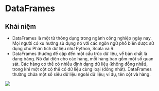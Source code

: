 # DataFrames
## Khái niệm
 - DataFrames là một từ thông dụng trong ngành công nghiệp ngày nay. Mọi người có xu hướng sử dụng nó với các ngôn ngữ phổ biến được sử dụng cho Phân tích dữ liệu như Python, Scala và R.
 - DataFrames thường đề cập đến một cấu trúc dữ liệu, về bản chất là dạng bảng. Nó đại diện cho các hàng, mỗi hàng bao gồm một số quan sát. Các hàng có thể có nhiều định dạng dữ liệu (không đồng nhất), trong khi một cột có thể có dữ liệu cùng loại (đồng nhất). DataFrames thường chứa một số siêu dữ liệu ngoài dữ liệu; ví dụ, tên cột và hàng.
 <img src="https://cdn.helpex.vn/upload/2019/2/19/ar/04-21-36-545-52ab82fe-9dc6-43bb-8eca-58874c82c0d1.jpg">
 
